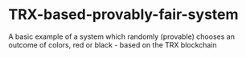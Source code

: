 # TRX-based-provably-fair-system

A basic example of a system which randomly (provable) chooses an outcome of colors, red or black - based on the TRX blockchain 
